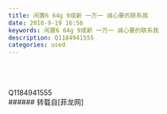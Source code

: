 ```yaml
---
title: 闲置6 64g 9成新 一万一 诚心要的联系我
date: 2018-9-19 16:56
keywords: 闲置6 64g 9成新 一万一 诚心要的联系我
description: Q1184941555
categories: used
---
```

<td class="t_f" id="postmessage_1833705">

<br/>
<img alt="" border="0" class="zoom" data-cf-modified-2db0f50540e8e0ee583a6de7-="" file="http://www.flw.ph/data/appbyme/upload/image/201809/19/QF3uDDK2aGUh.jpg" id="aimg_H33Dc" lazyloadthumb="1" onclick="" onmouseover="" src="http://www.flw.ph/data/appbyme/upload/image/201809/19/QF3uDDK2aGUh.jpg"/><br/>
<br/>
<img alt="" border="0" class="zoom" data-cf-modified-2db0f50540e8e0ee583a6de7-="" file="http://www.flw.ph/data/appbyme/upload/image/201809/19/pXvrLhS7osMv.jpg" id="aimg_GSfSP" lazyloadthumb="1" onclick="" onmouseover="" src="http://www.flw.ph/data/appbyme/upload/image/201809/19/pXvrLhS7osMv.jpg"/><br/>
<br/>
<img alt="" border="0" class="zoom" data-cf-modified-2db0f50540e8e0ee583a6de7-="" file="http://www.flw.ph/data/appbyme/upload/image/201809/19/nZtjiwJpq82z.jpg" id="aimg_AzuXa" lazyloadthumb="1" onclick="" onmouseover="" src="http://www.flw.ph/data/appbyme/upload/image/201809/19/nZtjiwJpq82z.jpg"/><br/>
Q1184941555<br/>
</td>
###### 转载自[菲龙网]